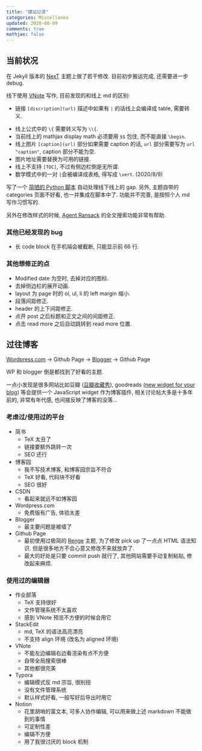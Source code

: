 ```yaml
---
title: "建站记录"
categories: Miscellanea
updated: 2020-08-09
comments: true
mathjax: false
---
```


## 当前状况

在 Jekyll 版本的 [NexT](https://github.com/simpleyyt/jekyll-theme-next) 主题上做了若干修改. 目前初步搬运完成, 还需要进一步 debug.

线下使用 [VNote](https://vnote.readthedocs.io/zh_CN/latest/) 写作, 目前发现的和线上 md 的区别:

- 链接 `[discription](url)` 描述中如果有 `|` 的话线上会编译成 table, 需要转义.
<!-- more -->
- 线上公式中的 `\{` 需要转义写为 `\\{`.
- 当前线上的 mathjax display math 必须要用 `$$` 包住, 而不能直接 `\begin`.
- 线上图片 `[caption](url)` 部分如果需要 caption 的话, `url` 部分需要写为 `url "caption"`, caption 部分不能为空.
- 图片地址需要替换为可用的链接.
- 线上不支持 `[TOC]`, 不过有侧边栏倒是无所谓.
- 数学模式中的一对 `|`会被编译成表格, 得写成 `\vert`. (2020/8/9)

写了一个 [简陋的 Python 脚本](https://github.com/Shiina18/shiina18.github.io/blob/master/assets/codes/github_blog_transformer.py) 自动处理线下线上的 gap. 另外, 主题自带的 categories 页面不好看, 也一并集成在脚本中了. 功能并不完善, 是按照个人 md 写作习惯写的.

另外在修改样式的时候, [Agent Ransack](https://www.mythicsoft.com/agentransack/) 的全文搜索功能非常有帮助.

### 其他已经发现的 bug

- 长 code block 在手机端会被截断, 只能显示前 66 行.

### 其他想修正的点

- Modified date 为空时, 去掉对应的图标.
- 去掉侧边栏的展开动画.
- layout 为 page 时的 ol, ul, li 的 left margin 缩小.
- 段落间距修正.
- header 的上下间距修正.
- 点开 post 之后标题和正文之间的间距修正.
- 点击 read more 之后自动跳转到 read more 位置.

## 过往博客

[Wordpress.com](https://shiina1418.wordpress.com/) -> Github Page -> [Blogger](https://randomwalk034.blogspot.com/) -> Github Page

WP 和 blogger 倒是都找到了好看的主题. 

一点小发现是很多网站比如豆瓣 ([豆瓣收藏秀](https://www.douban.com/service/badgemaker)), goodreads ([new widget for your blog](https://www.goodreads.com/blog/show/42-new-widget-for-your-blog)) 等会提供一个 JavaScript widget 作为博客插件, 相关讨论帖大多是十多年前的, 非常有年代感, 也间接反映了博客的没落...

### 考虑过/使用过的平台

- 简书
    - TeX 太丑了
    - 链接要额外跳转一次
    - SEO 还行
- 博客园
    - 我不写技术博客, 和博客园宗旨不符合
    - TeX 好看, 代码块不好看
    - SEO 很好
- CSDN
    - 看起来就远不如博客园
- Wordpress.com
    - 免费版有广告, 体验太差
- Blogger
    - 最主要问题是被墙了
- Github Page
    - 最初使用过极简的 [Renge](https://github.com/billyfish152/Renge) 主题, 为了修改 pick up 了一点点 HTML 语法知识. 但是很多地方不合心意又修改不来就放弃了.
    - 最大的好处是只要 commit push 就行了, 其他网站需要手动复制粘贴, 修改起来麻烦.

### 使用过的编辑器

- 作业部落
    - TeX 支持很好
    - 文件管理系统不太喜欢
    - 感到 VNote 预览不方便的时候会用它
- StackEdit
    - md, TeX 的语法高亮漂亮
    - 不支持 align 环境 (改名为 aligned 环境)
- VNote
    - 不能左边编辑右边看渲染有点不方便
    - 自带全局搜索很棒
    - 其他都很完美
- Typora
    - 编辑模式反 md 宗旨, 很别扭
    - 没有文件管理系统
    - 默认样式好看, 一般写好后导出时用它
- Notion
    - 花里胡哨的富文本, 可多人协作编辑, 可以用来做上述 markdown 不能做到的事情
    - 可定制性差
    - 编辑不方便
    - 用了我很讨厌的 block 机制